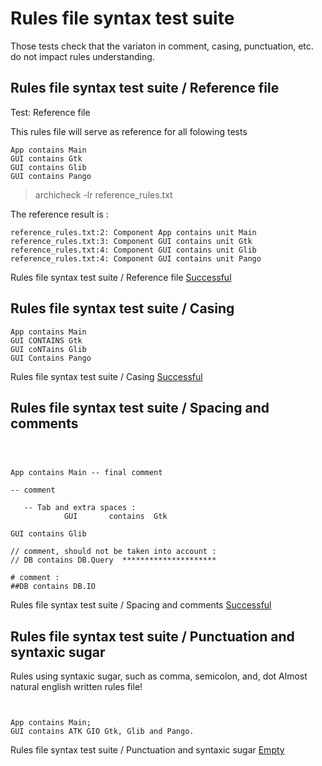 
# Rules file syntax test suite



 Those tests check that the variaton in comment, casing,
 punctuation, etc. do not impact rules understanding.


##  Rules file syntax test suite / Reference file

  Test: Reference file

  This rules file will serve as reference for all folowing tests

```
App contains Main
GUI contains Gtk
GUI contains Glib
GUI contains Pango

```

  > archicheck -lr reference_rules.txt

  The reference result is :

```
reference_rules.txt:2: Component App contains unit Main
reference_rules.txt:3: Component GUI contains unit Gtk
reference_rules.txt:4: Component GUI contains unit Glib
reference_rules.txt:4: Component GUI contains unit Pango
```


 Rules file syntax test suite / Reference file [Successful](tests_status.md#successful)

##  Rules file syntax test suite / Casing


```
App contains Main
GUI CONTAINS Gtk
GUI coNTains Glib
GUI Contains Pango

```


 Rules file syntax test suite / Casing [Successful](tests_status.md#successful)

##  Rules file syntax test suite / Spacing and comments


```



App contains Main -- final comment

-- comment

   -- Tab and extra spaces :
			GUI       contains 	Gtk
			
GUI contains Glib

// comment, should not be taken into account :
// DB contains DB.Query  *********************

# comment : 
##DB contains DB.IO 
```


 Rules file syntax test suite / Spacing and comments [Successful](tests_status.md#successful)

##  Rules file syntax test suite / Punctuation and syntaxic sugar

  Rules using syntaxic sugar, such as comma, semicolon, and, dot
  Almost natural english written rules file!

```


App contains Main;
GUI contains ATK GIO Gtk, Glib and Pango.

```


 Rules file syntax test suite / Punctuation and syntaxic sugar [Empty](tests_status.md#empty)
